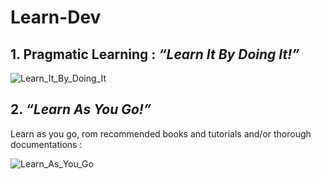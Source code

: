 # Learn-Dev

## 1. Pragmatic Learning : _“Learn It By Doing It!”_

![Learn_It_By_Doing_It](assets/Learn_It_By_Doing_It.png)

## 2. _“Learn As You Go!”_

Learn as you go, rom recommended books and tutorials and/or thorough documentations :

![Learn_As_You_Go](assets/Learn_As_You_Go.png)
